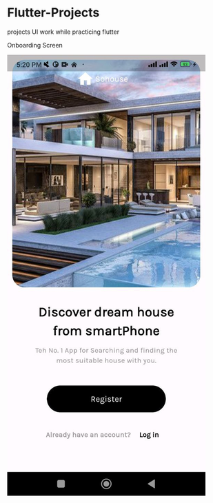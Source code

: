 # Flutter-Projects

projects UI work while practicing flutter

Onboarding Screen

![onboardig screen image](https://github.com/yakobsolo/Flutter-Projects/blob/main/realstate/screenshots/photo_2024-04-12_17-23-17.jpg)


